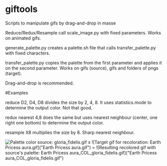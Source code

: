 # giftools
Scripts to manipulate gifs by drag-and-drop in masse

Reduce/Redux/Resample call scale_image.py with fixed parameters. Works on animated gifs.

generate_palette.py creates a palette.sh file that calls transfer_palette.py with fixed characters. 

transfer_palette.py copies the palette from the first parameter and applies it on the second parameter. Works on gifs (source), gifs and folders of pngs (target).

Drag-and-drop is recommended.

#Examples

reduce D2, D4, D8 divides the size by 2, 4, 8. It uses statistics.mode to determine the output color. Not that good.

redux nearest 4,8 does the same but uses nearest neighbour (center, one right one bottom) to determine the output color.

resample X8 multiplies the size by 8. Sharp nearest neighbour.

![Palette color source: gloria_fidelis.gif]("gloria_fidelis.gif") x ![Target gif for recoloration: Earth Pricess aura.gif]("Earth Pricess aura.gif") = ![Resulting recolored gif with source's palette: Earth Pricess aura_COL_gloria_fidelis.gif]("Earth Pricess aura_COL_gloria_fidelis.gif")
